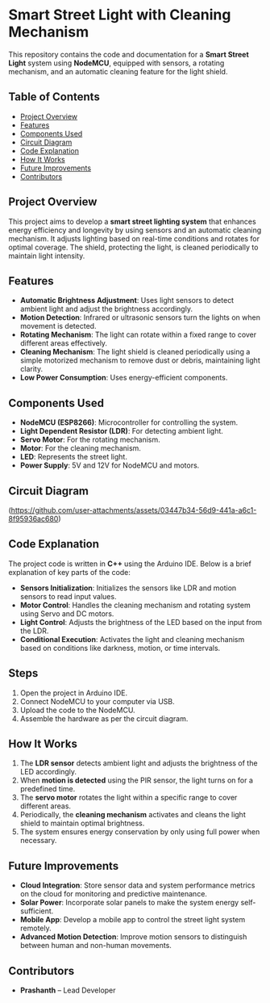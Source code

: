 # Smart Street Light with Cleaning Mechanism

This repository contains the code and documentation for a **Smart Street Light** system using **NodeMCU**, equipped with sensors, a rotating mechanism, and an automatic cleaning feature for the light shield.

## Table of Contents

- [Project Overview](#project-overview)
- [Features](#features)
- [Components Used](#components-used)
- [Circuit Diagram](#circuit-diagram)
- [Code Explanation](#code-explanation)
- [How It Works](#how-it-works)
- [Future Improvements](#future-improvements)
- [Contributors](#contributors)

## Project Overview

This project aims to develop a **smart street lighting system** that enhances energy efficiency and longevity by using sensors and an automatic cleaning mechanism. It adjusts lighting based on real-time conditions and rotates for optimal coverage. The shield, protecting the light, is cleaned periodically to maintain light intensity.

## Features

- **Automatic Brightness Adjustment**: Uses light sensors to detect ambient light and adjust the brightness accordingly.
- **Motion Detection**: Infrared or ultrasonic sensors turn the lights on when movement is detected.
- **Rotating Mechanism**: The light can rotate within a fixed range to cover different areas effectively.
- **Cleaning Mechanism**: The light shield is cleaned periodically using a simple motorized mechanism to remove dust or debris, maintaining light clarity.
- **Low Power Consumption**: Uses energy-efficient components.

## Components Used

- **NodeMCU (ESP8266)**: Microcontroller for controlling the system.
- **Light Dependent Resistor (LDR)**: For detecting ambient light.
- **Servo Motor**: For the rotating mechanism.
- **Motor**: For the cleaning mechanism.
- **LED**: Represents the street light.
- **Power Supply**: 5V and 12V for NodeMCU and motors.

## Circuit Diagram

(https://github.com/user-attachments/assets/03447b34-56d9-441a-a6c1-8f95936ac680)


## Code Explanation

The project code is written in **C++** using the Arduino IDE. Below is a brief explanation of key parts of the code:

- **Sensors Initialization**: Initializes the sensors like LDR and motion sensors to read input values.
- **Motor Control**: Handles the cleaning mechanism and rotating system using Servo and DC motors.
- **Light Control**: Adjusts the brightness of the LED based on the input from the LDR.
- **Conditional Execution**: Activates the light and cleaning mechanism based on conditions like darkness, motion, or time intervals.

## Steps

1. Open the project in Arduino IDE.
2. Connect NodeMCU to your computer via USB.
3. Upload the code to the NodeMCU.
4. Assemble the hardware as per the circuit diagram.

## How It Works

1. The **LDR sensor** detects ambient light and adjusts the brightness of the LED accordingly.
2. When **motion is detected** using the PIR sensor, the light turns on for a predefined time.
3. The **servo motor** rotates the light within a specific range to cover different areas.
4. Periodically, the **cleaning mechanism** activates and cleans the light shield to maintain optimal brightness.
5. The system ensures energy conservation by only using full power when necessary.

## Future Improvements

- **Cloud Integration**: Store sensor data and system performance metrics on the cloud for monitoring and predictive maintenance.
- **Solar Power**: Incorporate solar panels to make the system energy self-sufficient.
- **Mobile App**: Develop a mobile app to control the street light system remotely.
- **Advanced Motion Detection**: Improve motion sensors to distinguish between human and non-human movements.

## Contributors

- **Prashanth** – Lead Developer  
